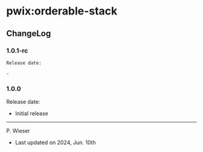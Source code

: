 # pwix:orderable-stack

## ChangeLog

### 1.0.1-rc

    Release date: 

    - 

### 1.0.0

Release date: 

- Initial release

---
P. Wieser
- Last updated on 2024, Jun. 10th
